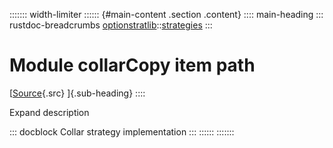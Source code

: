 ::::::: width-limiter
:::::: {#main-content .section .content}
:::: main-heading
::: rustdoc-breadcrumbs
[optionstratlib](../../index.html)::[strategies](../index.html)
:::

# Module collarCopy item path

[[Source](../../../src/optionstratlib/strategies/collar.rs.html#11){.src}
]{.sub-heading}
::::

Expand description

::: docblock
Collar strategy implementation
:::
::::::
:::::::
